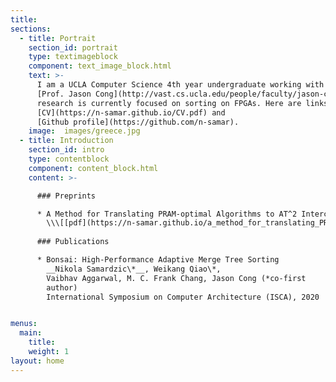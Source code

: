 ```yaml
---
title:
sections:
  - title: Portrait
    section_id: portrait
    type: textimageblock
    component: text_image_block.html
    text: >-
      I am a UCLA Computer Science 4th year undergraduate working with
      [Prof. Jason Cong](http://vast.cs.ucla.edu/people/faculty/jason-cong). My
      research is currently focused on sorting on FPGAs. Here are links to my
      [CV](https://n-samar.github.io/CV.pdf) and
      [Github profile](https://github.com/n-samar).
    image:  images/greece.jpg
  - title: Introduction
    section_id: intro
    type: contentblock
    component: content_block.html
    content: >-

      ### Preprints

      * A Method for Translating PRAM-optimal Algorithms to AT^2 Interconnect-optimal circuits
        \\\[[pdf](https://n-samar.github.io/a_method_for_translating_PRAM_optimal_algorithms_to_AT^2_interconnect_optimal_circuits.pdf)\\\]\\\[[slides](https://n-samar.github.io/genereral_optimal_circuit_layouts.pdf)\\\]
    
      ### Publications

      * Bonsai: High-Performance Adaptive Merge Tree Sorting  
        __Nikola Samardzic\*__, Weikang Qiao\*,
        Vaibhav Aggarwal, M. C. Frank Chang, Jason Cong (*co-first
        author)  
        International Symposium on Computer Architecture (ISCA), 2020


menus:
  main:
    title: 
    weight: 1
layout: home
---
```

